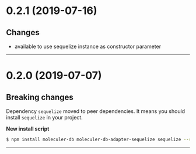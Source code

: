 <a name="0.2.1"></a>
# 0.2.1 (2019-07-16)

## Changes
- available to use sequelize instance as constructor parameter

--------------------------------------------------

<a name="0.2.0"></a>
# 0.2.0 (2019-07-07)

## Breaking changes
Dependency `sequelize` moved to peer dependencies. It means you should install `sequelize` in your project.

**New install script**
```bash
$ npm install moleculer-db moleculer-db-adapter-sequelize sequelize --save
```
--------------------------------------------------
